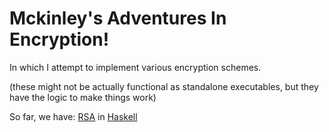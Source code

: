 # Mckinley's Adventures In Encryption!
In which I attempt to implement various encryption schemes.

(these might not be actually functional as standalone executables,
but they have the logic to make things work)

So far, we have:
[RSA](https://en.wikipedia.org/wiki/RSA_(cryptosystem)) in [Haskell](https://haskell.org)

